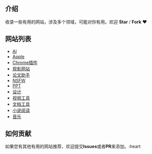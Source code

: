 ## 介绍 
收录一些有用的网站，涉及多个领域，可能对你有用。欢迎 **Star** / **Fork** :heart:

## 网站列表

- [AI](docs/ai.md)
- [Apple](docs/apple.md)
- [Chrome插件](docs/chrome_plugin.md)
- [观影网站](docs/movie.md)
- [论文助手](docs/thesis.md)
- [NSFW](docs/nsfw.md)
- [PPT](docs/ppt.md)
- [设计](docs/design.md)
- [视频工具](docs/video.md)
- [文档工具](docs/document.md)
- [小说阅读](docs/novel.md)
- [音乐](docs/music.md)

## 如何贡献
如果您有其他有用的网站推荐，欢迎提交**Issues**或者**PR**来添加。:heart
